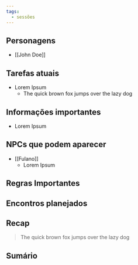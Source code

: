 ```yaml
---
tags:
  - sessões
---
```


## Personagens
- [[John Doe]]

## Tarefas atuais
- Lorem Ipsum
	- The quick brown fox jumps over the lazy dog

## Informações importantes
- Lorem Ipsum

## NPCs que podem aparecer
- [[Fulano]]
	- Lorem Ipsum

## Regras Importantes

## Encontros planejados

## Recap
> The quick brown fox jumps over the lazy dog

## Sumário
